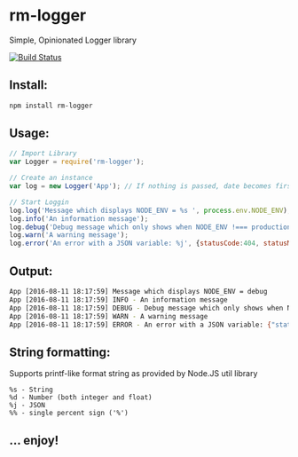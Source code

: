 # rm-logger
Simple, Opinionated Logger library

[![Build Status](https://travis-ci.org/ramonmata/rm-logger.svg?branch=master)](https://travis-ci.org/ramonmata/rm-logger)

## Install:
```sh
npm install rm-logger
```

## Usage:
```js
// Import Library
var Logger = require('rm-logger');

// Create an instance
var log = new Logger('App'); // If nothing is passed, date becomes first data in log line

// Start Loggin
log.log('Message which displays NODE_ENV = %s ', process.env.NODE_ENV);
log.info('An information message');
log.debug('Debug message which only shows when NODE_ENV !=== production ');
log.warn('A warning message');
log.error('An error with a JSON variable: %j', {statusCode:404, statusMessage:'Not Found'});
```

## Output:
```sh
App [2016-08-11 18:17:59] Message which displays NODE_ENV = debug
App [2016-08-11 18:17:59] INFO - An information message
App [2016-08-11 18:17:59] DEBUG - Debug message which only shows when NODE_ENV !=== production
App [2016-08-11 18:17:59] WARN - A warning message
App [2016-08-11 18:17:59] ERROR - An error with a JSON variable: {"statusCode":404,"statusMessage":"Not Found"}
```

## String formatting:
Supports printf-like format string as provided by Node.JS util library

```
%s - String
%d - Number (both integer and float)
%j - JSON
%% - single percent sign ('%')
```

## ... enjoy!